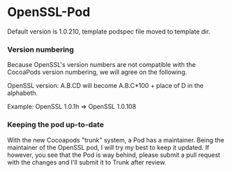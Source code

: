 OpenSSL-Pod
===========

Default version is 1.0.210, template podspec file moved to template dir.

### Version numbering 

Because OpenSSL's version numbers are not compatible with the CocoaPods version numbering, we will agree on the following.

OpenSSL version: A.B.CD will become A.B.C*100 + place of D in the alphabeth.


Example: OpenSSL 1.0.1h => OpenSSL 1.0.108

### Keeping the pod up-to-date

With the new Cocoapods "trunk" system, a Pod has a maintainer. Being the maintainer of the OpenSSL pod, I will try my best to keep it updated. If however, you see that the Pod is way behind, please submit a pull request with the changes and I'll submit it to Trunk after review.
